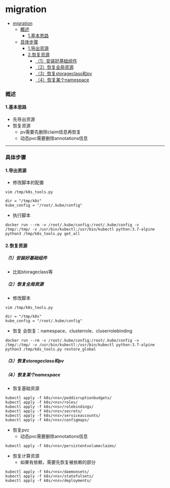 # migration

<!-- @import "[TOC]" {cmd="toc" depthFrom=1 depthTo=6 orderedList=false} -->
<!-- code_chunk_output -->

- [migration](#migration)
    - [概述](#概述)
      - [1.基本思路](#1基本思路)
    - [具体步骤](#具体步骤)
      - [1.导出资源](#1导出资源)
      - [2.恢复资源](#2恢复资源)
        - [（1）安装好基础组件](#1安装好基础组件)
        - [（2）恢复全局资源](#2恢复全局资源)
        - [（3）恢复storageclass和pv](#3恢复storageclass和pv)
        - [（4）恢复某个namespace](#4恢复某个namespace)

<!-- /code_chunk_output -->

### 概述

#### 1.基本思路

* 先导出资源
* 恢复资源
  * pv需要先删除claim信息再恢复
  * 动态pvc需要删除annotations信息

***

### 具体步骤

#### 1.导出资源

* 修改脚本的配置
```shell
vim /tmp/k8s_tools.py
```
```shell
dir = "/tmp/k8s"
kube_config = "/root/.kube/config"
```

* 执行脚本

```shell
docker run --rm -v /root/.kube/config:/root/.kube/config -v /tmp/:/tmp/ -v /usr/bin/kubectl:/usr/bin/kubectl python:3.7-alpine python3 /tmp/k8s_tools.py get_all
```

#### 2.恢复资源

##### （1）安装好基础组件
* 比如storageclass等

##### （2）恢复全局资源

* 修改脚本
```shell
vim /tmp/k8s_tools.py
```
```shell
dir = "/tmp/k8s"
kube_config = "/root/.kube/config"
```

* 恢复
会恢复：namespace、clusterrole、cluserrolebinding
```shell
docker run --rm -v /root/.kube/config:/root/.kube/config -v /tmp/:/tmp/ -v /usr/bin/kubectl:/usr/bin/kubectl python:3.7-alpine python3 /tmp/k8s_tools.py restore_global
```

##### （3）恢复storageclass和pv

##### （4）恢复某个namespace
* 恢复基础资源

```shell
kubectl apply -f k8s/<ns>/poddisruptionbudgets/
kubectl apply -f k8s/<ns>/roles/
kubectl apply -f k8s/<ns>/rolebindings/
kubectl apply -f k8s/<ns>/secrets/
kubectl apply -f k8s/<ns>/serviceaccounts/
kubectl apply -f k8s/<ns>/configmaps/
```

* 恢复pvc
  * 动态pvc需要删除annotations信息
```shell
kubectl apply -f k8s/<ns>/persistentvolumeclaims/
```

* 恢复计算资源
  * 如果有依赖，需要先恢复被依赖的部分
```shell
kubectl apply -f k8s/<ns>/daemonsets/
kubectl apply -f k8s/<ns>/statefulsets/
kubectl apply -f k8s/<ns>/deployments/
```
